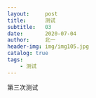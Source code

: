 ```yaml
---
layout:     post                   
title:      测试               
subtitle:   03
date:       2020-07-04             
author:     北一                     
header-img: img/img105.jpg    
catalog: true                       
tags:                             
    - 测试
---
```


第三次测试
